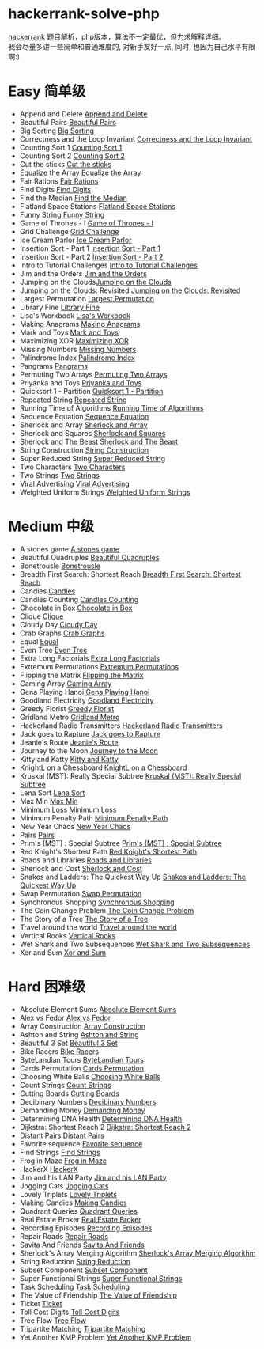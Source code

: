 # hackerrank-solve-php
[hackerrank](https://www.hackerrank.com) 题目解析，php版本，算法不一定最优，但力求解释详细。  
我会尽量多讲一些简单和普通难度的, 对新手友好一点, 同时, 也因为自己水平有限啊:) 

# Easy 简单级
* Append and Delete [Append and Delete](./Append-And-Delete)
* Beautiful Pairs [Beautiful Pairs](./Beautiful-Pairs)
* Big Sorting [Big Sorting](./Big-Sorting)
* Correctness and the Loop Invariant [Correctness and the Loop Invariant](./Correctness-Invariant)
* Counting Sort 1 [Counting Sort 1](./Counting-Sort1)
* Counting Sort 2 [Counting Sort 2](./Counting-Sort2)
* Cut the sticks [Cut the sticks](./Cut-the-sticks)
* Equalize the Array [Equalize the Array](./Equalize-the-Array)
* Fair Rations [Fair Rations](./Fair-Rations)
* Find Digits [Find Digits](./Find-Digits)
* Find the Median [Find the Median](./Find-the-Median)
* Flatland Space Stations [Flatland Space Stations](./Flatland-Space-Stations)
* Funny String [Funny String](./Funny-String)
* Game of Thrones - I [Game of Thrones - I](./Game-Thrones-One)
* Grid Challenge [Grid Challenge](./Grid-Challenge)
* Ice Cream Parlor [Ice Cream Parlor](./Ice-Cream-Parlor)
* Insertion Sort - Part 1 [Insertion Sort - Part 1](./Insertion-Sort1)
* Insertion Sort - Part 2 [Insertion Sort - Part 2](./Insertion-Sort2)
* Intro to Tutorial Challenges [Intro to Tutorial Challenges](./Intro-Tutorial)
* Jim and the Orders [Jim and the Orders](./Jim-Orders)
* Jumping on the Clouds[Jumping on the Clouds](./Jumping-On-Clouds)
* Jumping on the Clouds: Revisited [Jumping on the Clouds: Revisited](./Jumping-Clouds)
* Largest Permutation [Largest Permutation](./Largest-Permutation)
* Library Fine [Library Fine](./Library-Fine)
* Lisa's Workbook [Lisa's Workbook](./Lisa-Workbook)
* Making Anagrams [Making Anagrams](./Making-Anagrams)
* Mark and Toys [Mark and Toys](./Mark-Toys)
* Maximizing XOR [Maximizing XOR](./Maximizing-Xor)
* Missing Numbers [Missing Numbers](./Missing-Numbers)
* Palindrome Index [Palindrome Index](./Palindrome-Index)
* Pangrams [Pangrams](./Pangrams)
* Permuting Two Arrays [Permuting Two Arrays](./Two-Arrays)
* Priyanka and Toys [Priyanka and Toys](./Priyanka-And-Toys)
* Quicksort 1 - Partition [Quicksort 1 - Partition](./Quicksort-Partition)
* Repeated String [Repeated String](./Repeated-String)
* Running Time of Algorithms [Running Time of Algorithms](./Running-Time)
* Sequence Equation [Sequence Equation](./Sequence-Equation)
* Sherlock and Array [Sherlock and Array](./Sherlock-And-Array)
* Sherlock and Squares [Sherlock and Squares](./Sherlock-And-Squares)
* Sherlock and The Beast [Sherlock and The Beast](./Sherlock-And-Beast)
* String Construction [String Construction](./String-Construction)
* Super Reduced String [Super Reduced String](./Super-Reduced-String)
* Two Characters [Two Characters](./Two-Characters)
* Two Strings [Two Strings](./Two-Strings)
* Viral Advertising [Viral Advertising](./Viral-Advertising)
* Weighted Uniform Strings [Weighted Uniform Strings](./Weighted-Uniform-Strings)

# Medium 中级
* A stones game [A stones game](./Stones-Game)
* Beautiful Quadruples [Beautiful Quadruples](./Beautiful-Quadruples)
* Bonetrousle [Bonetrousle](./Bonetrousle)
* Breadth First Search: Shortest Reach [Breadth First Search: Shortest Reach](./Breadth-First)
* Candies [Candies](./Candies)
* Candles Counting [Candles Counting](./Candles-Counting)
* Chocolate in Box [Chocolate in Box](./Chocolate-In-Box)
* Clique [Clique](./Clique)
* Cloudy Day [Cloudy Day](./Cloudy-Day)
* Crab Graphs [Crab Graphs](./Crab-Graphs)
* Equal [Equal](./Equal)
* Even Tree [Even Tree](./Even-Tree)
* Extra Long Factorials [Extra Long Factorials](./Extra-Long-Factorials)
* Extremum Permutations [Extremum Permutations](./Extremum-Permutations)
* Flipping the Matrix [Flipping the Matrix](./Flipping-Matrix)
* Gaming Array [Gaming Array](./Gaming-Array)
* Gena Playing Hanoi [Gena Playing Hanoi](./Gena-Playing-Hanoi)
* Goodland Electricity [Goodland Electricity](./Goodland-Electricity)
* Greedy Florist [Greedy Florist](./Greedy-Florist)
* Gridland Metro [Gridland Metro](./Gridland-Metro)
* Hackerland Radio Transmitters [Hackerland Radio Transmitters](./Radio-Transmitters)
* Jack goes to Rapture [Jack goes to Rapture](./Jack-Rapture)
* Jeanie's Route [Jeanie's Route](./Jeanie-Route)
* Journey to the Moon [Journey to the Moon](./Journey-to-the-Moon)
* Kitty and Katty [Kitty and Katty](./Kitty-And-Katty)
* KnightL on a Chessboard [KnightL on a Chessboard](./KnightL-on-a-Chessboard)
* Kruskal (MST): Really Special Subtree [Kruskal (MST): Really Special Subtree](./Kruskal)
* Lena Sort [Lena Sort](./Lena-Sort)
* Max Min [Max Min](./Max-Min)
* Minimum Loss [Minimum Loss](./Minimum-Loss)
* Minimum Penalty Path [Minimum Penalty Path](./Minimum-Penalty-Path)
* New Year Chaos [New Year Chaos](./New-Year-Chaos)
* Pairs [Pairs](./Pairs)
* Prim's (MST) : Special Subtree [Prim's (MST) : Special Subtree](./Prim-Mst)
* Red Knight's Shortest Path [Red Knight's Shortest Path](./Red-Knight-Path)
* Roads and Libraries [Roads and Libraries](./Roads-and-Libraries)
* Sherlock and Cost [Sherlock and Cost](./Sherlock-Cost)
* Snakes and Ladders: The Quickest Way Up [Snakes and Ladders: The Quickest Way Up](./Snakes-And-Ladders)
* Swap Permutation [Swap Permutation](./Swap-Permutation)
* Synchronous Shopping [Synchronous Shopping](./Synchronous-Shopping)
* The Coin Change Problem [The Coin Change Problem](./Coin-Change)
* The Story of a Tree [The Story of a Tree](./The-Story-Tree)
* Travel around the world [Travel around the world](./Travel-World)
* Vertical Rooks [Vertical Rooks](./Vertical-Rooks)
* Wet Shark and Two Subsequences [Wet Shark and Two Subsequences](./Wet-Shark-Subsequences)
* Xor and Sum [Xor and Sum](./Xor-Sum)

# Hard 困难级
* Absolute Element Sums [Absolute Element Sums](./Absolute-Element-Sums)
* Alex vs Fedor [Alex vs Fedor](./Alex-Fedor)
* Array Construction [Array Construction](./Array-Construction)
* Ashton and String [Ashton and String](./Ashton-And-String)
* Beautiful 3 Set [Beautiful 3 Set](./Beautiful-3Set)
* Bike Racers [Bike Racers](./Bike-Racers)
* ByteLandian Tours [ByteLandian Tours](./ByteLandian-Tours)
* Cards Permutation [Cards Permutation](./Cards-Permutation)
* Choosing White Balls [Choosing White Balls](./Choosing-White-Balls)
* Count Strings [Count Strings](./Count-Strings)
* Cutting Boards [Cutting Boards](./Cutting-Boards)
* Decibinary Numbers [Decibinary Numbers](./Decibinary-Numbers)
* Demanding Money [Demanding Money](./Demanding-Money)
* Determining DNA Health [Determining DNA Health](./Determining-Health)
* Dijkstra: Shortest Reach 2 [Dijkstra: Shortest Reach 2](./Dijkstra-Reach2)
* Distant Pairs [Distant Pairs](./Distant-Pairs)
* Favorite sequence [Favorite sequence](./Favorite-Sequence)
* Find Strings [Find Strings](./Find-Strings)
* Frog in Maze [Frog in Maze](./Frog-Maze)
* HackerX [HackerX](./HackerX)
* Jim and his LAN Party [Jim and his LAN Party](./Jim-Lan-Party)
* Jogging Cats [Jogging Cats](./Jogging-Cats)
* Lovely Triplets [Lovely Triplets](./Lovely-Triplets)
* Making Candies [Making Candies](./Making-Candies)
* Quadrant Queries [Quadrant Queries](./Quadrant-Queries)
* Real Estate Broker [Real Estate Broker](./Real-Estate-Broker)
* Recording Episodes [Recording Episodes](./Recording-Episodes)
* Repair Roads [Repair Roads](./Repair-Roads)
* Savita And Friends [Savita And Friends](./Savita-And-Friends)
* Sherlock's Array Merging Algorithm [Sherlock's Array Merging Algorithm](./Sherlock-Array-Merging)
* String Reduction [String Reduction](./String-Reduction)
* Subset Component [Subset Component](./Subset-Component)
* Super Functional Strings [Super Functional Strings](./Super-Functional-Strings)
* Task Scheduling [Task Scheduling](./Task-Scheduling)
* The Value of Friendship [The Value of Friendship](./Value-Friendship)
* Ticket [Ticket](./Ticket)
* Toll Cost Digits [Toll Cost Digits](./Toll-Cost-Digits)
* Tree Flow [Tree Flow](./Tree-Flow)
* Tripartite Matching [Tripartite Matching](./Tripartite-Matching)
* Yet Another KMP Problem [Yet Another KMP Problem](./Kmp-Problem)
